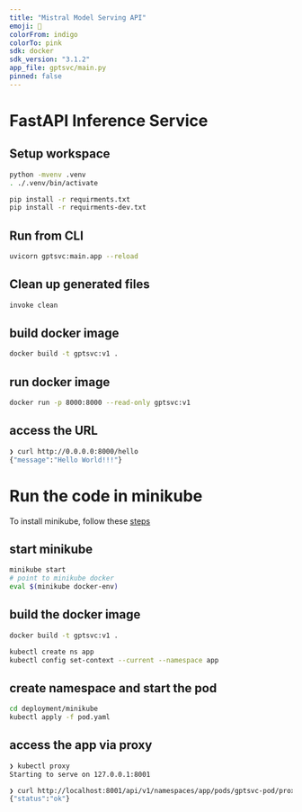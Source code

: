 ```yaml
---
title: "Mistral Model Serving API"
emoji: 🦙
colorFrom: indigo
colorTo: pink
sdk: docker
sdk_version: "3.1.2"
app_file: gptsvc/main.py
pinned: false
---
```


# FastAPI Inference Service

## Setup workspace

```bash
python -mvenv .venv
. ./.venv/bin/activate

pip install -r requirments.txt
pip install -r requirments-dev.txt
```


## Run from CLI

```bash
uvicorn gptsvc:main.app --reload 
```

## Clean up generated files
```bash
invoke clean
```

## build docker image
```bash
docker build -t gptsvc:v1 .
```

## run docker image
```bash
docker run -p 8000:8000 --read-only gptsvc:v1
```

## access the URL
```bash
❯ curl http://0.0.0.0:8000/hello
{"message":"Hello World!!!"}
```

# Run the code in minikube

To install minikube, follow these [steps](https://minikube.sigs.k8s.io/docs/start/?arch=%2Fmacos%2Farm64%2Fstable%2Fbinary+download)

## start minikube 

```bash
minikube start
# point to minikube docker
eval $(minikube docker-env)
```

## build the docker image

```bash
docker build -t gptsvc:v1 .

kubectl create ns app
kubectl config set-context --current --namespace app
```

## create namespace and start the pod
```bash
cd deployment/minikube
kubectl apply -f pod.yaml
```

## access the app via proxy 
```bash
❯ kubectl proxy
Starting to serve on 127.0.0.1:8001

❯ curl http://localhost:8001/api/v1/namespaces/app/pods/gptsvc-pod/proxy/healthz
{"status":"ok"}
```
